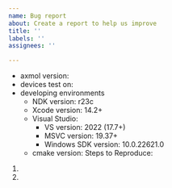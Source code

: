 ```yaml
---
name: Bug report
about: Create a report to help us improve
title: ''
labels: ''
assignees: ''

---
```


- axmol version:
- devices test on:
- developing environments
   - NDK version: r23c
   - Xcode version: 14.2+
   - Visual Studio: 
      - VS version: 2022 (17.7+)
      - MSVC version: 19.37+
      - Windows SDK version: 10.0.22621.0
   - cmake version: 
Steps to Reproduce:

1. 
2.
